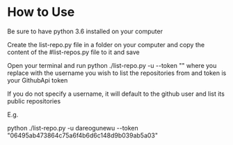 # How to Use

Be sure to have python 3.6 installed on your computer

Create the list-repo.py file in a folder on your computer and copy the content of the #list-repos.py file to it and save

Open your terminal and run python ./list-repo.py -u <username> --token "<insert token>" where you replace with the username you wish to list the repositories from and token is your GithubApi token

If you do not specify a username, it will default to the github user and list its public repositories

E.g.

python ./list-repo.py -u dareogunewu --token "06495ab473864c75a6f4b6d6c148d9b039ab5a03"
